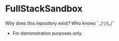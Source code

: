 # FullStackSandbox
  Why does this repository exist? Who knows ¯\_(ツ)_/¯
  - For demonstration purposes only.

